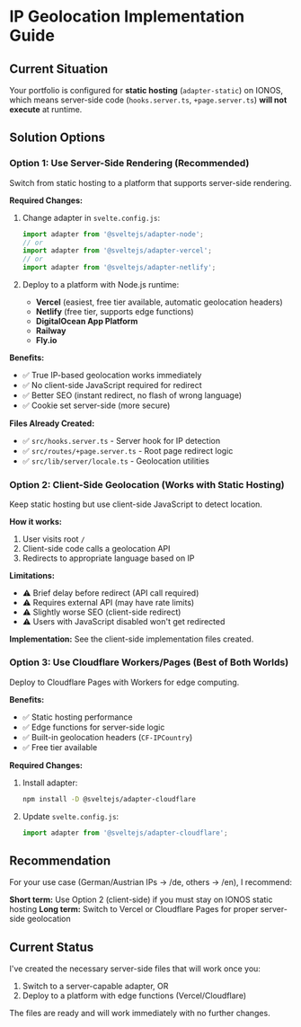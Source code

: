 # IP Geolocation Implementation Guide

## Current Situation
Your portfolio is configured for **static hosting** (`adapter-static`) on IONOS, which means server-side code (`hooks.server.ts`, `+page.server.ts`) **will not execute** at runtime.

## Solution Options

### Option 1: Use Server-Side Rendering (Recommended)
Switch from static hosting to a platform that supports server-side rendering.

**Required Changes:**
1. Change adapter in `svelte.config.js`:
   ```javascript
   import adapter from '@sveltejs/adapter-node';
   // or
   import adapter from '@sveltejs/adapter-vercel';
   // or
   import adapter from '@sveltejs/adapter-netlify';
   ```

2. Deploy to a platform with Node.js runtime:
   - **Vercel** (easiest, free tier available, automatic geolocation headers)
   - **Netlify** (free tier, supports edge functions)
   - **DigitalOcean App Platform**
   - **Railway**
   - **Fly.io**

**Benefits:**
- ✅ True IP-based geolocation works immediately
- ✅ No client-side JavaScript required for redirect
- ✅ Better SEO (instant redirect, no flash of wrong language)
- ✅ Cookie set server-side (more secure)

**Files Already Created:**
- ✅ `src/hooks.server.ts` - Server hook for IP detection
- ✅ `src/routes/+page.server.ts` - Root page redirect logic
- ✅ `src/lib/server/locale.ts` - Geolocation utilities

### Option 2: Client-Side Geolocation (Works with Static Hosting)
Keep static hosting but use client-side JavaScript to detect location.

**How it works:**
1. User visits root `/`
2. Client-side code calls a geolocation API
3. Redirects to appropriate language based on IP

**Limitations:**
- ⚠️ Brief delay before redirect (API call required)
- ⚠️ Requires external API (may have rate limits)
- ⚠️ Slightly worse SEO (client-side redirect)
- ⚠️ Users with JavaScript disabled won't get redirected

**Implementation:**
See the client-side implementation files created.

### Option 3: Use Cloudflare Workers/Pages (Best of Both Worlds)
Deploy to Cloudflare Pages with Workers for edge computing.

**Benefits:**
- ✅ Static hosting performance
- ✅ Edge functions for server-side logic
- ✅ Built-in geolocation headers (`CF-IPCountry`)
- ✅ Free tier available

**Required Changes:**
1. Install adapter:
   ```bash
   npm install -D @sveltejs/adapter-cloudflare
   ```

2. Update `svelte.config.js`:
   ```javascript
   import adapter from '@sveltejs/adapter-cloudflare';
   ```

## Recommendation

For your use case (German/Austrian IPs → /de, others → /en), I recommend:

**Short term:** Use Option 2 (client-side) if you must stay on IONOS static hosting
**Long term:** Switch to Vercel or Cloudflare Pages for proper server-side geolocation

## Current Status
I've created the necessary server-side files that will work once you:
1. Switch to a server-capable adapter, OR
2. Deploy to a platform with edge functions (Vercel/Cloudflare)

The files are ready and will work immediately with no further changes.
